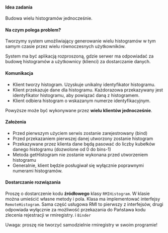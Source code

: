 <h4>Idea zadania</h4>

<p>
Budowa wielu histogramów jednocześnie.
</p>

<h4>Na czym polega problem?</h4>

<p>Tworzymy system umożliwiający generowanie wielu histogramów w tym samym czasie przez wielu
równoczesnych użytkowników.</p>

<p>System ma być aplikacją rozproszoną, gdzie serwer ma odpowiadać za budowę histogramów a
użytkownicy (klienci) za dostarczanie danych.</p>

<h4>Komunikacja</h4>

<ul>
<li>Klient tworzy histogram. Uzyskuje unikalny identyfikator histogramu.
</li><li>Klient przekazuje dane dla histogramu. Każdorazowa przekazywany jest identyfikator histogramu, aby
powiązać daną z histogramem.
</li><li>Klient odbiera histogram o wskazanym numerze identyfikacyjnym.
</li></ul>

<p>Powyższe może być wykonywane przez <b>wielu klientów jednocześnie</b>.</p>

<h4>Założenia</h4>

<ul>
<li>Przed pierwszym użyciem serwis zostanie zarejestrowany (bind)
</li><li>Przed przekazaniem pierwszej danej utworzony zostanie histogram
</li><li>Przekazywane przez klienta dane będą pasować do liczby kubełków danego histogramu (dozwolone od 0 do bins-1)
</li><li>Metoda getHistogram nie zostanie wykonana przed utworzeniem histogramu
</li><li>Generalnie, klient będzie posługiwał się wyłącznie poprawnymi numerami histogramów.
</li></ul>

<h4>Dostarczanie rozwiązania</h4>

<p>Proszę o dostarczenie kodu <b>źródłowego</b> klasy <code class="expectedclass">RMIHistogram</code>.
W klasie można umieścić własne metody i pola. Klasa ma implementować interfejsy <code>RemoteHistogram</code>. Sama część usługowa RMI to pierwszy z interfejsów, drugi odpowiada wyłącznie
za możliwość przekazania do Państawa kodu zlecenia rejestracji w rmiregistry.
i <code>Binder</code></p>

<p>Uwaga: proszę nie tworzyć samodzielnie rmiregistry w swoim programie!</p>

